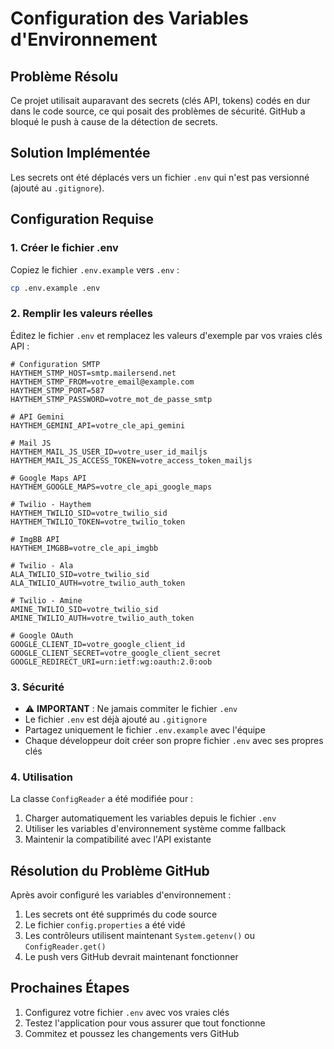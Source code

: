 # Configuration des Variables d'Environnement

## Problème Résolu

Ce projet utilisait auparavant des secrets (clés API, tokens) codés en dur dans le code source, ce qui posait des problèmes de sécurité. GitHub a bloqué le push à cause de la détection de secrets.

## Solution Implémentée

Les secrets ont été déplacés vers un fichier `.env` qui n'est pas versionné (ajouté au `.gitignore`).

## Configuration Requise

### 1. Créer le fichier .env

Copiez le fichier `.env.example` vers `.env` :

```bash
cp .env.example .env
```

### 2. Remplir les valeurs réelles

Éditez le fichier `.env` et remplacez les valeurs d'exemple par vos vraies clés API :

```env
# Configuration SMTP
HAYTHEM_STMP_HOST=smtp.mailersend.net
HAYTHEM_STMP_FROM=votre_email@example.com
HAYTHEM_STMP_PORT=587
HAYTHEM_STMP_PASSWORD=votre_mot_de_passe_smtp

# API Gemini
HAYTHEM_GEMINI_API=votre_cle_api_gemini

# Mail JS
HAYTHEM_MAIL_JS_USER_ID=votre_user_id_mailjs
HAYTHEM_MAIL_JS_ACCESS_TOKEN=votre_access_token_mailjs

# Google Maps API
HAYTHEM_GOOGLE_MAPS=votre_cle_api_google_maps

# Twilio - Haythem
HAYTHEM_TWILIO_SID=votre_twilio_sid
HAYTHEM_TWILIO_TOKEN=votre_twilio_token

# ImgBB API
HAYTHEM_IMGBB=votre_cle_api_imgbb

# Twilio - Ala
ALA_TWILIO_SID=votre_twilio_sid
ALA_TWILIO_AUTH=votre_twilio_auth_token

# Twilio - Amine
AMINE_TWILIO_SID=votre_twilio_sid
AMINE_TWILIO_AUTH=votre_twilio_auth_token

# Google OAuth
GOOGLE_CLIENT_ID=votre_google_client_id
GOOGLE_CLIENT_SECRET=votre_google_client_secret
GOOGLE_REDIRECT_URI=urn:ietf:wg:oauth:2.0:oob
```

### 3. Sécurité

- ⚠️ **IMPORTANT** : Ne jamais commiter le fichier `.env`
- Le fichier `.env` est déjà ajouté au `.gitignore`
- Partagez uniquement le fichier `.env.example` avec l'équipe
- Chaque développeur doit créer son propre fichier `.env` avec ses propres clés

### 4. Utilisation

La classe `ConfigReader` a été modifiée pour :
1. Charger automatiquement les variables depuis le fichier `.env`
2. Utiliser les variables d'environnement système comme fallback
3. Maintenir la compatibilité avec l'API existante

## Résolution du Problème GitHub

Après avoir configuré les variables d'environnement :

1. Les secrets ont été supprimés du code source
2. Le fichier `config.properties` a été vidé
3. Les contrôleurs utilisent maintenant `System.getenv()` ou `ConfigReader.get()`
4. Le push vers GitHub devrait maintenant fonctionner

## Prochaines Étapes

1. Configurez votre fichier `.env` avec vos vraies clés
2. Testez l'application pour vous assurer que tout fonctionne
3. Commitez et poussez les changements vers GitHub
